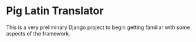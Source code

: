 # Pig Latin Translator

This is a very preliminary Django project to begin getting familiar with some aspects of the framework.
